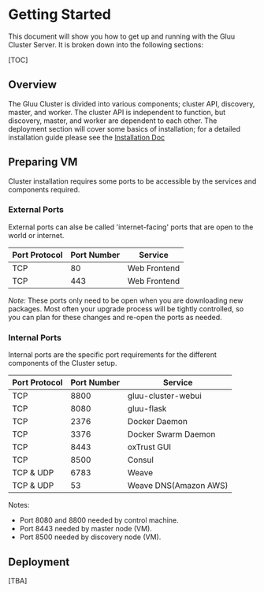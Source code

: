 # Getting Started

This document will show you how to get up and running with the Gluu Cluster Server. It is broken down into the following sections:

[TOC]

## Overview

The Gluu Cluster is divided into various components; cluster API, discovery, master, and worker.
The cluster API is independent to function, but discovery, master, and worker are dependent to each other.
The deployment section will cover some basics of installation; for a detailed installation guide please see the [Installation Doc](../installation/)

## Preparing VM
Cluster installation requires some ports to be accessible by the services and components required.

### External Ports
External ports can alse be called 'internet-facing' ports that are open to the world or internet.


|	Port Protocol	|	Port Number	|	Service		|
|-----------------------|-----------------------|-----------------------|
|	TCP		|	80		|	Web Frontend	|
|	TCP		|	443		|	Web Frontend	|


*Note:* These ports only need to be open when you are downloading new packages. Most often your upgrade process will be tightly controlled, so you can plan for these changes and re-open the ports as needed.

### Internal Ports
Internal ports are the specific port requirements for the different components of the Cluster setup.


|	Port Protocol	|	Port Number	|	Service		            |
|-------------------|---------------|---------------------------|
|	TCP		        |	8800		|	gluu-cluster-webui	    |
|	TCP		        |	8080		|	gluu-flask	            |
|	TCP		        |	2376		|	Docker Daemon	        |
|	TCP		        |	3376		|	Docker Swarm Daemon	    |
|	TCP		        |	8443		|	oxTrust GUI	            |
|	TCP		        |	8500		|	Consul	                |
|	TCP & UDP	    |	6783		|	Weave		            |
|	TCP & UDP	    |	53		    |	Weave DNS(Amazon AWS)	|

Notes:

* Port 8080 and 8800 needed by control machine.
* Port 8443 needed by master node (VM).
* Port 8500 needed by discovery node (VM).


## Deployment

[TBA]
